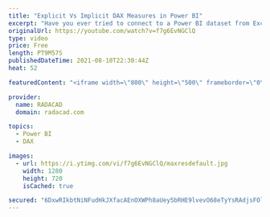 ```yaml
---
title: "Explicit Vs Implicit DAX Measures in Power BI"
excerpt: "Have you ever tried to connect to a Power BI dataset from Excel using Analyze in Excel? if yes, you might have had this experience that your values don’t show in Excel’s Pivot table as values. This is because those values are not explicit measures, they are implicit measures in Power BI. In this article"
originalUrl: https://youtube.com/watch?v=f7g6EvNGClQ
type: video
price: Free
length: PT9M57S
publishedDateTime: 2021-08-10T22:30:44Z
heat: 52

featuredContent: "<iframe width=\"800\" height=\"500\" frameborder=\"0\" src=\"https://www.youtube.com/embed/f7g6EvNGClQ\" allow=\"accelerometer; autoplay; encrypted-media; gyroscope; picture-in-picture\" allowfullscreen></iframe>"

provider:
  name: RADACAD
  domain: radacad.com

topics:
  - Power BI
  - DAX

images:
  - url: https://i.ytimg.com/vi/f7g6EvNGClQ/maxresdefault.jpg
    width: 1280
    height: 720
    isCached: true

secured: "6DxwRIkbtNiNFudHkJXfacAEnOXWPh8aUey5bRHE9lvevO68eTyYsRAdjsFOl5sa4C1bvZlxDUWmMWZhe9VnO4OTfQPhFqMQX7W6anbo8uBR+0JWFt7Kdjlbne0LKJ4VU/evP8N+tkr1gbjA0SO8yHxqP2nrvoTIBUipndhgwY0JeEXVKYtFeyaXT97zpiQjlZZgpxNGUMJ2N41zwAKTJAg4gHJc9P/GuE68K1W4/5ArXFxzDYlYXTxvVeEL3Nw45U+Wn671ReGupLQuESeGfqJqLLDLMeaXsJTVhsr3OmHM7kd/s6oVaGN26VMpAjYR5qzwusO1KMsRpe7cPuXDwd8Hq3BVn8kCGmbR+SatOwW1Tjx/TXoMfjAh+//+N9PWJ3Q6fU5K0aGEi2IFqwh6XnxJVfWsyC0XzcWGNmzfvNU=;VNYM43VBCOQpVem+FAKPyQ=="
---
```


